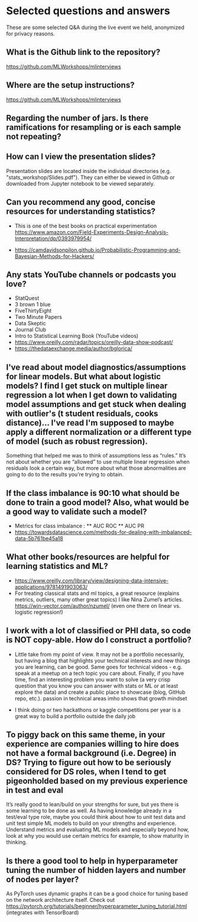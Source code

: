 # Selected questions and answers

These are some selected Q&A during the live event we held, anonymized for privacy reasons.

## What is the Github link to the repository?

https://github.com/MLWorkshops/mlinterviews

## Where are the setup instructions?

https://github.com/MLWorkshops/mlinterviews

## Regarding the number of jars.  Is there ramifications for resampling or is each sample not repeating?


## How can I view the presentation slides?

Presentation slides are located inside the individual directories (e.g. "stats_workshop/Slides.pdf"). They can either be viewed in Github or downloaded from Jupyter notebook to be viewed separately.

## Can you recommend any good, concise resources for understanding statistics?

* This is one of the best books on practical experimentation https://www.amazon.com/Field-Experiments-Design-Analysis-Interpretation/dp/0393979954/

* https://camdavidsonpilon.github.io/Probabilistic-Programming-and-Bayesian-Methods-for-Hackers/

## Any stats YouTube channels or podcasts you love?

* StatQuest
* 3 brown 1 blue
* FiveThirtyEight
* Two Minute Papers
* Data Skeptic
* Journal Club
* Intro to Statistical Learning Book (YouTube videos)
* https://www.oreilly.com/radar/topics/oreilly-data-show-podcast/
* https://thedataexchange.media/author/bglorica/


## I've read about model diagnostics/assumptions for linear models.  But what about logistic models?  I find I get stuck on multiple linear regression a lot when I get down to validating model assumptions and get stuck when dealing with outlier's (t student residuals, cooks distance)… I've read I'm supposed to maybe apply a different normalization or a different type of model (such as robust regression).

Something that helped me was to think of assumptions less as “rules.” It’s not about whether you are “allowed” to use multiple linear regression when residuals look a certain way, but more about what those abnormalities are going to do to the results you’re trying to obtain.



## If the class imbalance is 90:10 what should be done to train a good model? Also, what would be a good way to validate such a model?

* Metrics for class imbalance :
** AUC ROC
** AUC PR
* https://towardsdatascience.com/methods-for-dealing-with-imbalanced-data-5b761be45a18


## What other books/resources are helpful for learning statistics and ML?
* https://www.oreilly.com/library/view/designing-data-intensive-applications/9781491903063/
* For treating classical stats and ml topics, a great resource (explains metrics, outliers, many other great topics) I like Nina Zumel’s articles.  https://win-vector.com/author/nzumel/ (even one there on linear vs. logistic regression!)
 

## I work with a lot of classified or PHI data, so code is NOT copy-able. How do I construct a portfolio?

* Little take from my point of view.  It may not be a portfolio necessarily, but having a blog that highlights your technical interests and new things you are learning, can be good.  Same goes for technical videos - e.g. speak at a meetup on a tech topic you care about.  Finally, if you have time, find an interesting problem you want to solve (a very crisp question that you know you can answer with stats or ML or at least explore the data) and create a public place to showcase (blog, GitHub repo, etc.).  passion in technical areas imho shows that growth mindset

* I think doing or two hackathons or kaggle competitions per year is a great way to build a portfolio outside the daily job

## To piggy back on this same theme, in your experience are companies willing to hire does not have a formal background (i.e. Degree) in DS?  Trying to figure out how to be seriously considered for DS roles, when I tend to get pigeonholded based on my previous experience in test and eval

It’s really good to lean/build on your strengths for sure, but yes there is some learning to be done as well.  As having knowledge already in a test/eval type role, maybe you could think about how to unit test data and unit test simple ML models to build on your strengths and experience.  Understand metrics and evaluating ML models and especially beyond how, look at why you would use certain metrics for example, to show maturity in thinking.

## Is there a good tool to help in hyperparameter tuning the number of hidden layers and number of nodes per layer?

As PyTorch uses dynamic graphs it can be a good choice for tuning based on the network architecture itself.  Check out https://pytorch.org/tutorials/beginner/hyperparameter_tuning_tutorial.html (integrates with TensorBoard)
